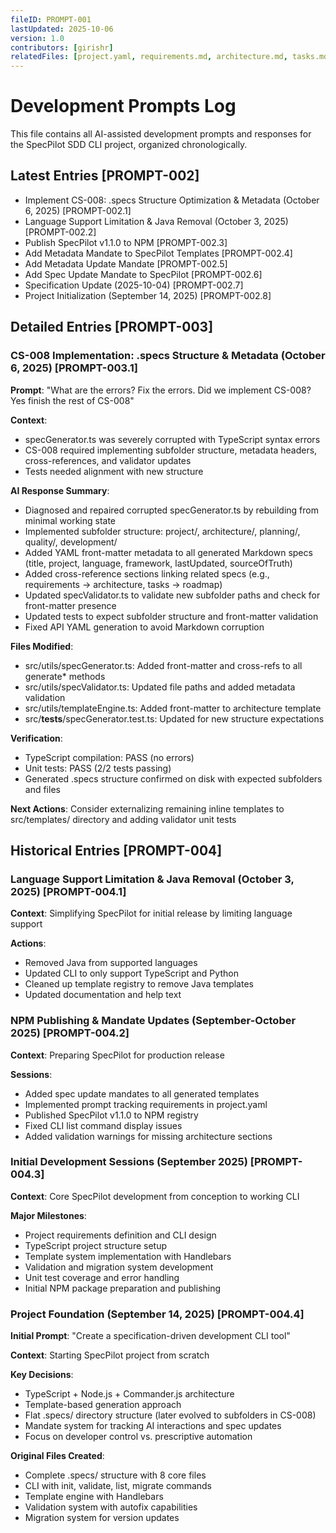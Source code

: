 ```yaml
---
fileID: PROMPT-001
lastUpdated: 2025-10-06
version: 1.0
contributors: [girishr]
relatedFiles: [project.yaml, requirements.md, architecture.md, tasks.md]
---
```


# Development Prompts Log

This file contains all AI-assisted development prompts and responses for the SpecPilot SDD CLI project, organized chronologically.

## Latest Entries [PROMPT-002]

- Implement CS-008: .specs Structure Optimization & Metadata (October 6, 2025) [PROMPT-002.1]
- Language Support Limitation & Java Removal (October 3, 2025) [PROMPT-002.2]
- Publish SpecPilot v1.1.0 to NPM [PROMPT-002.3]
- Add Metadata Mandate to SpecPilot Templates [PROMPT-002.4]
- Add Metadata Update Mandate [PROMPT-002.5]
- Add Spec Update Mandate to SpecPilot [PROMPT-002.6]
- Specification Update (2025-10-04) [PROMPT-002.7]
- Project Initialization (September 14, 2025) [PROMPT-002.8]

## Detailed Entries [PROMPT-003]

### CS-008 Implementation: .specs Structure & Metadata (October 6, 2025) [PROMPT-003.1]

**Prompt**: "What are the errors? Fix the errors. Did we implement CS-008? Yes finish the rest of CS-008"

**Context**:

- specGenerator.ts was severely corrupted with TypeScript syntax errors
- CS-008 required implementing subfolder structure, metadata headers, cross-references, and validator updates
- Tests needed alignment with new structure

**AI Response Summary**:

- Diagnosed and repaired corrupted specGenerator.ts by rebuilding from minimal working state
- Implemented subfolder structure: project/, architecture/, planning/, quality/, development/
- Added YAML front-matter metadata to all generated Markdown specs (title, project, language, framework, lastUpdated, sourceOfTruth)
- Added cross-reference sections linking related specs (e.g., requirements → architecture, tasks → roadmap)
- Updated specValidator.ts to validate new subfolder paths and check for front-matter presence
- Updated tests to expect subfolder structure and front-matter validation
- Fixed API YAML generation to avoid Markdown corruption

**Files Modified**:

- src/utils/specGenerator.ts: Added front-matter and cross-refs to all generate\* methods
- src/utils/specValidator.ts: Updated file paths and added metadata validation
- src/utils/templateEngine.ts: Added front-matter to architecture template
- src/**tests**/specGenerator.test.ts: Updated for new structure expectations

**Verification**:

- TypeScript compilation: PASS (no errors)
- Unit tests: PASS (2/2 tests passing)
- Generated .specs structure confirmed on disk with expected subfolders and files

**Next Actions**: Consider externalizing remaining inline templates to src/templates/ directory and adding validator unit tests

## Historical Entries [PROMPT-004]

### Language Support Limitation & Java Removal (October 3, 2025) [PROMPT-004.1]

**Context**: Simplifying SpecPilot for initial release by limiting language support

**Actions**:

- Removed Java from supported languages
- Updated CLI to only support TypeScript and Python
- Cleaned up template registry to remove Java templates
- Updated documentation and help text

### NPM Publishing & Mandate Updates (September-October 2025) [PROMPT-004.2]

**Context**: Preparing SpecPilot for production release

**Sessions**:

- Added spec update mandates to all generated templates
- Implemented prompt tracking requirements in project.yaml
- Published SpecPilot v1.1.0 to NPM registry
- Fixed CLI list command display issues
- Added validation warnings for missing architecture sections

### Initial Development Sessions (September 2025) [PROMPT-004.3]

**Context**: Core SpecPilot development from conception to working CLI

**Major Milestones**:

- Project requirements definition and CLI design
- TypeScript project structure setup
- Template system implementation with Handlebars
- Validation and migration system development
- Unit test coverage and error handling
- Initial NPM package preparation and publishing

### Project Foundation (September 14, 2025) [PROMPT-004.4]

**Initial Prompt**: "Create a specification-driven development CLI tool"

**Context**: Starting SpecPilot project from scratch

**Key Decisions**:

- TypeScript + Node.js + Commander.js architecture
- Template-based generation approach
- Flat .specs/ directory structure (later evolved to subfolders in CS-008)
- Mandate system for tracking AI interactions and spec updates
- Focus on developer control vs. prescriptive automation

**Original Files Created**:

- Complete .specs/ structure with 8 core files
- CLI with init, validate, list, migrate commands
- Template engine with Handlebars
- Validation system with autofix capabilities
- Migration system for version updates
